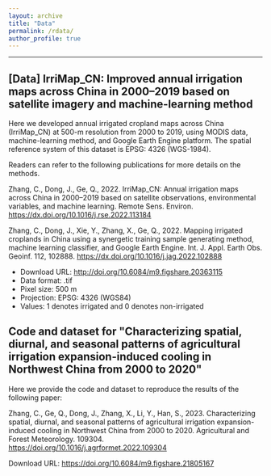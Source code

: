 ```yaml
---
layout: archive
title: "Data"
permalink: /rdata/
author_profile: true
---
```


-----------------------------------------------------------------

[Data] IrriMap_CN: Improved annual irrigation maps across China in 2000–2019 based on satellite imagery and machine-learning method
-----

Here we developed annual irrigated cropland maps across China (IrriMap_CN) at 500-m resolution from 2000 to 2019, using MODIS data, machine-learning method, and Google Earth Engine platform. The spatial reference system of this dataset is EPSG: 4326 (WGS-1984).

Readers can refer to the following publications for more details on the methods. 

Zhang, C., Dong, J., Ge, Q., 2022. IrriMap_CN: Annual irrigation maps across China in 2000–2019 based on satellite observations, environmental variables, and machine learning. Remote Sens. Environ. https://dx.doi.org/10.1016/j.rse.2022.113184

Zhang, C., Dong, J., Xie, Y., Zhang, X., Ge, Q., 2022. Mapping irrigated croplands in China using a synergetic training sample generating method, machine learning classifier, and Google Earth Engine. Int. J. Appl. Earth Obs. Geoinf. 112, 102888. https://dx.doi.org/10.1016/j.jag.2022.102888

* Download URL: http://doi.org/10.6084/m9.figshare.20363115
* Data format: .tif
* Pixel size: 500 m
* Projection: EPSG: 4326 (WGS84)
* Values: 1 denotes irrigated and 0 denotes non-irrigated



Code and dataset for "Characterizing spatial, diurnal, and seasonal patterns of agricultural irrigation expansion-induced cooling in Northwest China from 2000 to 2020"
-----

Here we provide the code and dataset to reproduce the results of the following paper:

Zhang, C., Ge, Q., Dong, J., Zhang, X., Li, Y., Han, S., 2023. Characterizing spatial, diurnal, and seasonal patterns of agricultural irrigation expansion-induced cooling in Northwest China from 2000 to 2020. Agricultural and Forest Meteorology. 109304. https://doi.org/10.1016/j.agrformet.2022.109304

Download URL: https://doi.org/10.6084/m9.figshare.21805167
